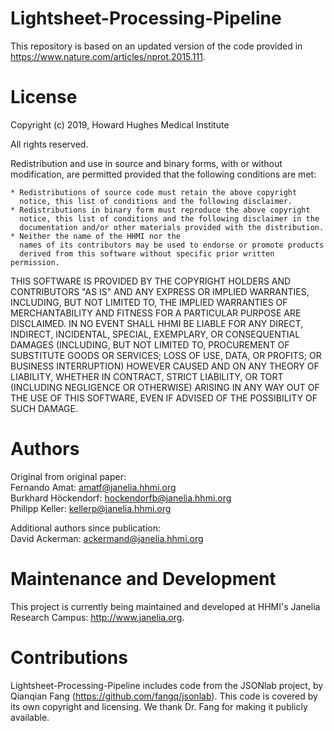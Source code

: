 # Lightsheet-Processing-Pipeline
This repository is based on an updated version of the code provided in https://www.nature.com/articles/nprot.2015.111.

# License
Copyright (c) 2019, Howard Hughes Medical Institute

All rights reserved.

Redistribution and use in source and binary forms, with or without
modification, are permitted provided that the following conditions are met:

    * Redistributions of source code must retain the above copyright
      notice, this list of conditions and the following disclaimer.  
    * Redistributions in binary form must reproduce the above copyright
      notice, this list of conditions and the following disclaimer in the
      documentation and/or other materials provided with the distribution.
    * Neither the name of the HHMI nor the
      names of its contributors may be used to endorse or promote products
      derived from this software without specific prior written permission.

THIS SOFTWARE IS PROVIDED BY THE COPYRIGHT HOLDERS AND CONTRIBUTORS "AS IS" AND
ANY EXPRESS OR IMPLIED WARRANTIES, INCLUDING, BUT NOT LIMITED TO, THE IMPLIED
WARRANTIES OF MERCHANTABILITY AND FITNESS FOR A PARTICULAR PURPOSE ARE
DISCLAIMED. IN NO EVENT SHALL HHMI BE LIABLE FOR ANY
DIRECT, INDIRECT, INCIDENTAL, SPECIAL, EXEMPLARY, OR CONSEQUENTIAL DAMAGES
(INCLUDING, BUT NOT LIMITED TO, PROCUREMENT OF SUBSTITUTE GOODS OR SERVICES;
LOSS OF USE, DATA, OR PROFITS; OR BUSINESS INTERRUPTION) HOWEVER CAUSED AND
ON ANY THEORY OF LIABILITY, WHETHER IN CONTRACT, STRICT LIABILITY, OR TORT
(INCLUDING NEGLIGENCE OR OTHERWISE) ARISING IN ANY WAY OUT OF THE USE OF THIS
SOFTWARE, EVEN IF ADVISED OF THE POSSIBILITY OF SUCH DAMAGE.

# Authors

Original from original paper:  
Fernando Amat: amatf@janelia.hhmi.org  
Burkhard Höckendorf: hockendorfb@janelia.hhmi.org  
Philipp Keller: kellerp@janelia.hhmi.org  

Additional authors since publication:  
David Ackerman: ackermand@janelia.hhmi.org  

# Maintenance and Development

This project is currently being maintained and developed at HHMI's Janelia Research Campus: http://www.janelia.org.

# Contributions

Lightsheet-Processing-Pipeline includes code from the JSONlab project, by 
Qianqian Fang (https://github.com/fangq/jsonlab).  This code is covered 
by its own copyright and licensing.  We thank Dr. Fang for making it 
publicly available.

